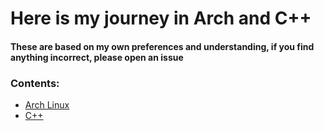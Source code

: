 # Here is my journey in Arch and C++

#### These are based on my own preferences and understanding, if you find anything incorrect, please open an issue

### Contents:
 - [Arch Linux](https://epixinvites.github.io/arch.html)
 - [C++](https://github.com/epixinvites/cppPractice) 
